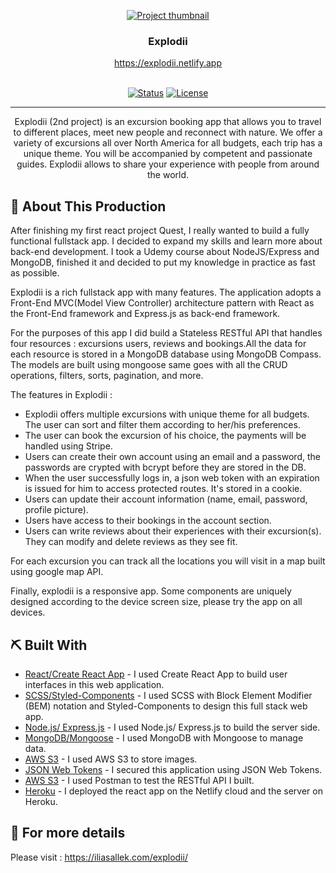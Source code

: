 <p align="center">
  <a href="https://explodii.netlify.app/" rel="noopener" target="_blank">
 <img src="https://personal-website-me.s3.amazonaws.com/explodii-responsive-resized.png" alt="Project thumbnail"></a>
</p>
<h3 align="center">Explodii</h3> 
<div align="center" >
    <a href="https://stockersa.netlify.app" rel="noopener" align="center"> https://explodii.netlify.app
    
</div>
<br>
<div align="center">

[![Status](https://img.shields.io/badge/status-active-success.svg)]()
[![License](https://img.shields.io/badge/license-MIT-blue.svg)](LICENSE.md)

</div>

---

<p align="center"> Explodii (2nd project) is an excursion booking app that allows you to travel to different places, meet new people and reconnect with nature. We offer a variety of excursions all over North America for all budgets, each trip has a unique theme. You will be accompanied by competent and passionate guides. Explodii allows to share your experience with people from around the world.

</p>

## 🥳 About This Production <a name = "problem_statement"></a>

After finishing my first react project Quest, I really wanted to build a fully functional fullstack app. I decided to expand my skills and learn more about back-end development. I took a Udemy course about NodeJS/Express and MongoDB, finished it and decided to put my knowledge in practice as fast as possible.

Explodii is a rich fullstack app with many features. The application adopts a Front-End MVC(Model View Controller) architecture pattern with React as the Front-End framework and Express.js as back-end framework.

For the purposes of this app I did build a Stateless RESTful API that handles four resources : excursions users, reviews and bookings.All the data for each resource is stored in a MongoDB database using MongoDB Compass. The models are built using mongoose same goes with all the CRUD operations, filters, sorts, pagination, and more.

The features in Explodii :

-   Explodii offers multiple excursions with unique theme for all budgets. The user can sort and filter them according to her/his preferences.
-   The user can book the excursion of his choice, the payments will be handled using Stripe.
-   Users can create their own account using an email and a password, the passwords are crypted with bcrypt before they are stored in the DB.
-   When the user successfully logs in, a json web token with an expiration is issued for him to access protected routes. It's stored in a cookie.
-   Users can update their account information (name, email, password, profile picture).
-   Users have access to their bookings in the account section.
-   Users can write reviews about their experiences with their excursion(s). They can modify and delete reviews as they see fit.

For each excursion you can track all the locations you will visit in a map built using google map API.

Finally, explodii is a responsive app. Some components are uniquely designed according to the device screen size, please try the app on all devices.

## ⛏️ Built With <a name = "tech_stack"></a>

-   [React/Create React App](https://reactjs.org/) - I used Create React App to build user interfaces in this web application.
-   [SCSS/Styled-Components](https://sass-lang.com/) - I used SCSS with Block Element Modifier (BEM) notation and Styled-Components to design this full stack web app.
-   [Node.js/ Express.js](https://expressjs.com/) - I used Node.js/ Express.js to build the server side.
-   [MongoDB/Mongoose](https://expressjs.com/) - I used MongoDB with Mongoose to manage data.
-   [AWS S3](https://www.netlify.com/) - I used AWS S3 to store images.
-   [JSON Web Tokens](https://www.netlify.com/) - I secured this application using JSON Web Tokens.
-   [AWS S3](https://www.netlify.com/) - I used Postman to test the RESTful API I built.
-   [Heroku](https://www.heroku.com/) - I deployed the react app on the Netlify cloud and the server on Heroku.

## 🧐 For more details <a name = "tech_stack"></a>

Please visit : https://iliasallek.com/explodii/
